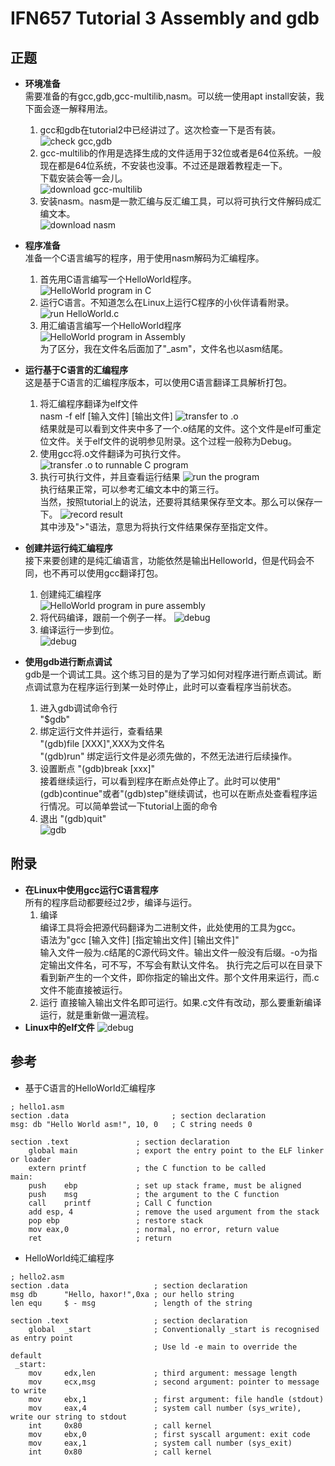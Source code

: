 # IFN657 Tutorial 3 Assembly and gdb

## 正题
+ **环境准备**  
    需要准备的有gcc,gdb,gcc-multilib,nasm。可以统一使用apt install安装，我下面会逐一解释用法。
    1. gcc和gdb在tutorial2中已经讲过了。这次检查一下是否有装。  
    ![check gcc,gdb](../images/tutorial3_image1.png)  
    2. gcc-multilib的作用是选择生成的文件适用于32位或者是64位系统。一般现在都是64位系统，不安装也没事。不过还是跟着教程走一下。  
    下载安装会等一会儿。  
    ![download gcc-multilib](../images/tutorial3_image2.png)  
    3. 安装nasm。nasm是一款汇编与反汇编工具，可以将可执行文件解码成汇编文本。  
    ![download nasm](../images/tutorial3_image3.png)  

+ **程序准备**  
    准备一个C语言编写的程序，用于使用nasm解码为汇编程序。
    1. 首先用C语言编写一个HelloWorld程序。  
    ![HelloWorld program in C](../images/tutorial3_image4.png)  
    2. 运行C语言。不知道怎么在Linux上运行C程序的小伙伴请看附录。
    ![run HelloWorld.c](../images/tutorial3_image5.png)  
    3. 用汇编语言编写一个HelloWorld程序  
    ![HelloWorld program in Assembly](../images/tutorial3_image6.png)  
    为了区分，我在文件名后面加了"_asm"，文件名也以asm结尾。

+ **运行基于C语言的汇编程序**  
    这是基于C语言的汇编程序版本，可以使用C语言翻译工具解析打包。
    1. 将汇编程序翻译为elf文件  
    nasm -f elf [输入文件] [输出文件]
    ![transfer to .o](../images/tutorial3_image7.png)  
    结果就是可以看到文件夹中多了一个.o结尾的文件。这个文件是elf可重定位文件。关于elf文件的说明参见附录。这个过程一般称为Debug。
    2. 使用gcc将.o文件翻译为可执行文件。  
    ![transfer .o to runnable C program](../images/tutorial3_image8.png)  
    3. 执行可执行文件，并且查看运行结果
    ![run the program](../images/tutorial3_image9.png)  
    执行结果正常，可以参考汇编文本中的第三行。  
    当然，按照tutorial上的说法，还要将其结果保存至文本。那么可以保存一下。
    ![record result](../images/tutorial3_image10.png)  
    其中涉及">"语法，意思为将执行文件结果保存至指定文件。

+ **创建并运行纯汇编程序**  
    接下来要创建的是纯汇编语言，功能依然是输出Helloworld，但是代码会不同，也不再可以使用gcc翻译打包。
    1. 创建纯汇编程序  
    ![HelloWorld program in pure assembly](../images/tutorial3_image11.png)
    2. 将代码编译，跟前一个例子一样。
    ![debug](../images/tutorial3_image12.png)
    3. 编译运行一步到位。  
    ![debug](../images/tutorial3_image13.png)

+ **使用gdb进行断点调试**  
    gdb是一个调试工具。这个练习目的是为了学习如何对程序进行断点调试。断点调试意为在程序运行到某一处时停止，此时可以查看程序当前状态。
    1. 进入gdb调试命令行  
    "$gdb"
    2. 绑定运行文件并运行，查看结果  
    "(gdb)file [XXX]",XXX为文件名  
    "(gdb)run"
    绑定运行文件是必须先做的，不然无法进行后续操作。
    3. 设置断点
    "(gdb)break [xxx]"  
    接着继续运行，可以看到程序在断点处停止了。此时可以使用"(gdb)continue"或者"(gdb)step"继续调试，也可以在断点处查看程序运行情况。可以简单尝试一下tutorial上面的命令
    4. 退出
    "(gdb)quit"  
    ![gdb](../images/tutorial3_image15.png)  


## 附录

+ **在Linux中使用gcc运行C语言程序**  
    所有的程序启动都要经过2步，编译与运行。
    1. 编译  
    编译工具将会把源代码翻译为二进制文件，此处使用的工具为gcc。  
    语法为"gcc [输入文件] [指定输出文件] [输出文件]"  
    输入文件一般为.c结尾的C源代码文件。输出文件一般没有后缀。-o为指定输出文件名，可不写，不写会有默认文件名。
    执行完之后可以在目录下看到新产生的一个文件，即你指定的输出文件。那个文件用来运行，而.c文件不能直接被运行。
    2. 运行
    直接输入输出文件名即可运行。如果.c文件有改动，那么要重新编译运行，就是重新做一遍流程。
+ **Linux中的elf文件**
    ![debug](../images/tutorial3_image14.png)

## 参考

+ 基于C语言的HelloWorld汇编程序  
```
; hello1.asm  
section .data                		; section declaration  
msg: db "Hello World asm!", 10, 0 	; C string needs 0  
  
section .text     			; section declaration              
    global main  			; export the entry point to the ELF linker or loader  
    extern printf			; the C function to be called  
main: 
	push	ebp   			; set up stack frame, must be aligned 
 	push	msg   			; the argument to the C function 
 	call	printf			; Call C function 
 	add	esp, 4			    ; remove the used argument from the stack 
 	pop	ebp 			    ; restore stack 
 	mov	eax,0			    ; normal, no error, return value 
 	ret                   	; return
```

+ HelloWorld纯汇编程序  
```
; hello2.asm     
section .data                   ; section declaration 
msg db      "Hello, haxor!",0xa ; our hello string 
len equ     $ - msg             ; length of the string 

section .text                   ; section declaration 
    global  _start              ; Conventionally _start is recognised as entry point 
                                ; Use ld -e main to override the default 
 _start: 
    mov     edx,len             ; third argument: message length 
    mov     ecx,msg             ; second argument: pointer to message to write 
    mov     ebx,1               ; first argument: file handle (stdout) 
    mov     eax,4               ; system call number (sys_write), write our string to stdout 
    int     0x80                ; call kernel 
    mov     ebx,0               ; first syscall argument: exit code 
    mov     eax,1               ; system call number (sys_exit) 
    int     0x80                ; call kernel
 ```